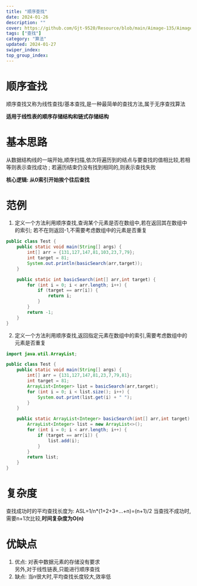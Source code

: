 ```yaml
---
title: "顺序查找"
date: 2024-01-26
description: ""
cover: https://github.com/Gjt-9520/Resource/blob/main/Aimage-135/Aimage50.jpg?raw=true
tags: ["查找"]
category: "算法"
updated: 2024-01-27
swiper_index:
top_group_index:
---
```


# 顺序查找

顺序查找又称为线性查找/基本查找,是一种最简单的查找方法,属于无序查找算法

**适用于线性表的顺序存储结构和链式存储结构**

# 基本思路 

从数据结构线的一端开始,顺序扫描,依次将遍历到的结点与要查找的值相比较,若相等则表示查找成功 ; 若遍历结束仍没有找到相同的,则表示查找失败

**核心逻辑: 从0索引开始挨个往后查找**

# 范例 

1. 定义一个方法利用顺序查找,查询某个元素是否在数组中,若在返回其在数组中的索引; 若不在则返回-1,不需要考虑数组中的元素是否重复

```java
public class Test {
    public static void main(String[] args) {
        int[] arr = {131,127,147,81,103,23,7,79};
        int target = 81;
        System.out.println(basicSearch(arr,target));
    }

    public static int basicSearch(int[] arr,int target) {
        for (int i = 0; i < arr.length; i++) {
            if (target == arr[i]) {
                return i;
            }
        }
        return -1;
    }
}
```

2. 定义一个方法利用顺序查找,返回指定元素在数组中的索引,需要考虑数组中的元素是否重复

```java
import java.util.ArrayList;

public class Test {
    public static void main(String[] args) {
        int[] arr = {131,127,147,81,23,7,79,81};
        int target = 81;
        ArrayList<Integer> list = basicSearch(arr,target);
        for (int i = 0; i < list.size(); i++) {
            System.out.print(list.get(i) + " ");
        }
    }

    public static ArrayList<Integer> basicSearch(int[] arr,int target) {
        ArrayList<Integer> list = new ArrayList<>();
        for (int i = 0; i < arr.length; i++) {
            if (target == arr[i]) {
                list.add(i);
            }
        }
        return list;
    }
}
```

# 复杂度

查找成功时的平均查找长度为: ASL=1/n*(1+2+3+...+n)=(n+1)/2
当查找不成功时,需要n+1次比较,**时间复杂度为O(n)**     

# 优缺点

1. 优点: 对表中数据元素的存储没有要求   
另外,对于线性链表,只能进行顺序查找   
2. 缺点: 当n很大时,平均查找长度较大,效率低